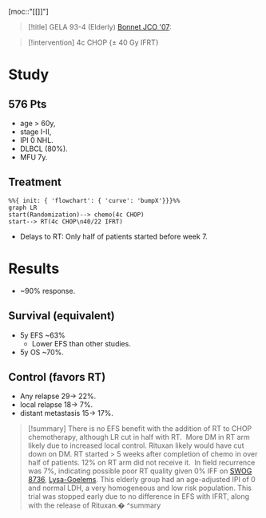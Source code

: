 [moc::"[[]]"]
>[!title]
> GELA 93-4 (Elderly) [Bonnet JCO '07](http://ascopubs.org/doi/abs/10.1200/JCO.2006.07.0722?url_ver=Z39.88-2003&rfr_id=ori:rid:crossref.org&rfr_dat=cr_pub%3dpubmed):

>[!intervention]
> 4c CHOP {± 40 Gy IFRT}

# Study
## 576 Pts
- age > 60y,
- stage I-II,
- IPI 0 NHL.
- DLBCL (80%).
- MFU 7y.

## Treatment
```mermaid
%%{ init: { 'flowchart': { 'curve': 'bumpX'}}}%%
graph LR
start(Randomization)--> chemo(4c CHOP)
start--> RT(4c CHOP\n40/22 IFRT)
```
- Delays to RT: Only half of patients started before week 7.

# Results
- ~90% response.

## Survival (equivalent)
- 5y EFS ~63%
	- Lower EFS than other studies.
- 5y OS ~70%.

## Control (favors RT)
- Any relapse 29→ 22%.
- local relapse 18→ 7%.
- distant metastasis 15→ 17%.

>[!summary]
> There is no EFS benefit with the addition of RT to CHOP chemotherapy, although LR cut in half with RT. 
More DM in RT arm likely due to increased local control. Rituxan likely would have cut down on DM.
RT started > 5 weeks after completion of chemo in over half of patients. 12% on RT arm did not receive it. 
In field recurrence was 7%, indicating possible poor RT quality given 0% IFF on [SWOG 8736](https://docs.google.com/document/d/1gKy2Hpx7FxInjOpKIBkTFJWpqhJ3I-gSXz9eRwq-NSY/edit#bookmark=id.q7zy3uortpgx), [Lysa-Goelems](https://docs.google.com/document/d/1gKy2Hpx7FxInjOpKIBkTFJWpqhJ3I-gSXz9eRwq-NSY/edit#bookmark=id.ptyy03dwjkpi).
This elderly group had an age-adjusted IPI of 0 and normal LDH, a very homogeneous and low risk population.
This trial was stopped early due to no difference in EFS with IFRT, along with the release of Rituxan.�
>^summary
